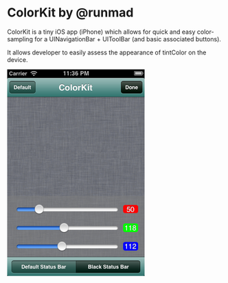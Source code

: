 ColorKit by @runmad
===================

ColorKit is a tiny iOS app (iPhone) which allows for quick and easy color-sampling for a UINavigationBar + UIToolBar (and basic associated buttons).

It allows developer to easily assess the appearance of tintColor on the device.

![ColorKit Screenshot](/ColorKit/ColorKit_Screenshot.png "ColorKit Screenshot")